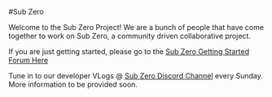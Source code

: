 #Sub Zero

Welcome to the Sub Zero Project! We are a bunch of people that have come together to work on Sub Zero, a community driven collaborative project.

If you are just getting started, please go to the [Sub Zero Getting Started Forum Here](http://www.darkrisingstudios.com/forum/18-getting-started/)

Tune in to our developer VLogs @ [Sub Zero Discord Channel](https://discord.gg/pwvHFra) every Sunday. More information to be provided soon.
